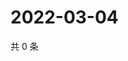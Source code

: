 # 2022-03-04

共 0 条

<!-- BEGIN WEIBO -->
<!-- 最后更新时间 Fri Mar 04 2022 04:10:00 GMT+0800 (China Standard Time) -->

<!-- END WEIBO -->
